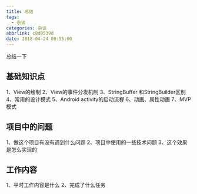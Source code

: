 ```yaml
---
title: 总结
tags:
  - 杂谈
categories: 杂谈
abbrlink: c8d0539d
date: 2018-04-24 00:55:00
---
```

总结一下
## 基础知识点
1、View的绘制
2、View的事件分发机制
3、StringBuffer 和StringBuilder区别
4、常用的设计模式
5、Android activity的启动流程
6、动画、属性动画
7、MVP模式

## 项目中的问题
1、做这个项目有没有遇到什么问题
2、项目中使用的一些技术问题
3、这个效果是怎么实现的

## 工作内容
1、平时工作内容是什么
2、完成了什么任务
